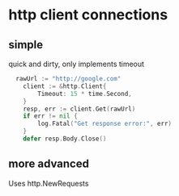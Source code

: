 # http client connections

## simple

quick and dirty, only implements timeout

```go
  rawUrl := "http://google.com"
	client := &http.Client{
		Timeout: 15 * time.Second,
	}
	resp, err := client.Get(rawUrl)
	if err != nil {
		log.Fatal("Get response error:", err)
	}
	defer resp.Body.Close()
```

## more advanced

Uses http.NewRequests

```go

```
